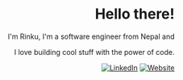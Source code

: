 <div align="right">

<h1>Hello there!</h1>   

I'm Rinku, I'm a software engineer from Nepal and

I love building cool stuff with the power of code.


[![LinkedIn](https://img.shields.io/badge/linkedin-%230077B5.svg?style=for-the-badge&logo=linkedin&logoColor=white)](https://linkedin.com/in/therealrinku)
[![Website](https://img.shields.io/badge/website-%FF5733.svg?style=for-the-badge&logo=javascript&logoColor=white)](https://rinkerminal.web.app)

</p>  

</div>

